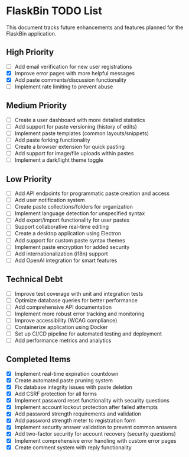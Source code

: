 # FlaskBin TODO List

This document tracks future enhancements and features planned for the FlaskBin application.

## High Priority

- [ ] Add email verification for new user registrations
- [x] Improve error pages with more helpful messages
- [x] Add paste comments/discussion functionality
- [ ] Implement rate limiting to prevent abuse

## Medium Priority

- [ ] Create a user dashboard with more detailed statistics
- [ ] Add support for paste versioning (history of edits)
- [ ] Implement paste templates (common layouts/snippets)
- [ ] Add paste forking functionality
- [ ] Create a browser extension for quick pasting
- [ ] Add support for image/file uploads within pastes
- [ ] Implement a dark/light theme toggle

## Low Priority

- [ ] Add API endpoints for programmatic paste creation and access
- [ ] Add user notification system
- [ ] Create paste collections/folders for organization
- [ ] Implement language detection for unspecified syntax
- [ ] Add export/import functionality for user pastes
- [ ] Support collaborative real-time editing
- [ ] Create a desktop application using Electron
- [ ] Add support for custom paste syntax themes
- [ ] Implement paste encryption for added security
- [ ] Add internationalization (i18n) support
- [ ] Add OpenAI integration for smart features

## Technical Debt

- [ ] Improve test coverage with unit and integration tests
- [ ] Optimize database queries for better performance
- [ ] Add comprehensive API documentation
- [ ] Implement more robust error tracking and monitoring
- [ ] Improve accessibility (WCAG compliance)
- [ ] Containerize application using Docker
- [ ] Set up CI/CD pipeline for automated testing and deployment
- [ ] Add performance metrics and analytics

## Completed Items

- [x] Implement real-time expiration countdown
- [x] Create automated paste pruning system
- [x] Fix database integrity issues with paste deletion
- [x] Add CSRF protection for all forms
- [x] Implement password reset functionality with security questions
- [x] Implement account lockout protection after failed attempts
- [x] Add password strength requirements and validation
- [x] Add password strength meter to registration form
- [x] Implement security answer validation to prevent common answers
- [x] Add two-factor security for account recovery (security questions)
- [x] Implement comprehensive error handling with custom error pages
- [x] Create comment system with reply functionality
